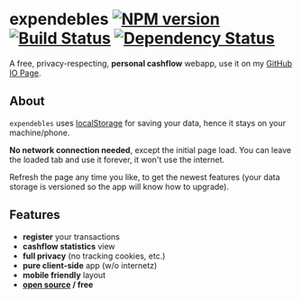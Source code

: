 # expendebles [![NPM version][npm-image]][npm-url] [![Build Status][travis-image]][travis-url] [![Dependency Status][daviddm-image]][daviddm-url]

A free, privacy-respecting, <b>personal cashflow</b> webapp, use it on my [GitHub IO Page][github-io].

## About
`expendebles` uses [localStorage][mozilla-localStorage] for saving your data, hence it stays on your machine/phone.

**No network connection needed**, except the initial page load. You can leave the loaded tab and use it forever, it won't use the internet.

Refresh the page any time you like, to get the newest features (your data storage is versioned so the app will know how to upgrade).

## Features
- <b>register</b> your transactions
- <b>cashflow statistics</b> view
- <b>full privacy</b> (no tracking cookies, etc.)
- <b>pure client-side</b> app (w/o internetz)
- <b>mobile friendly</b> layout
- <b><a href="https://github.com/p1100i/expendebles">open source</a> / free</b>

[github-io]: https://p1100i.github.io/expendebles
[mozilla-localStorage]: https://developer.mozilla.org/en/docs/Web/API/Window/localStorage
[npm-image]: https://badge.fury.io/js/expendebles.svg
[npm-url]: https://npmjs.org/package/expendebles
[travis-image]: https://travis-ci.org/p1100i/expendebles.svg?branch=master
[travis-url]: https://travis-ci.org/p1100i/expendebles
[daviddm-image]: https://david-dm.org/p1100i/expendebles.svg?theme=shields.io
[daviddm-url]: https://david-dm.org/p1100i/expendebles
